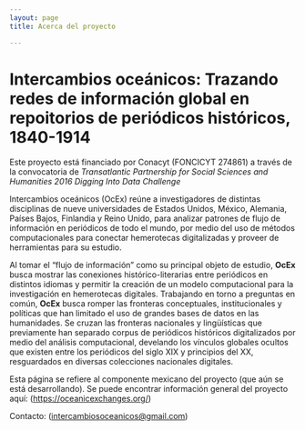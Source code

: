 ```yaml
---
layout: page
title: Acerca del proyecto

---
```

# Intercambios oceánicos: Trazando redes de información global en repoitorios de periódicos históricos, 1840-1914

Este proyecto está financiado por Conacyt (FONCICYT 274861) a través de la convocatoria de *Transatlantic Partnership for Social Sciences and Humanities 2016 Digging Into Data Challenge*

Intercambios oceánicos (OcEx) reúne a investigadores de distintas disciplinas de nueve universidades de Estados Unidos, México, Alemania, Países Bajos, Finlandia y Reino Unido, para analizar patrones de flujo de información en periódicos de todo el mundo, por medio del uso de métodos computacionales para conectar hemerotecas digitalizadas y proveer de herramientas para su estudio. 

Al tomar el “flujo de información” como su principal objeto de estudio, **OcEx** busca mostrar las conexiones histórico-literarias entre periódicos en distintos idiomas y permitir la creación de un modelo computacional para la investigación en hemerotecas digitales. Trabajando en torno a preguntas en común, **OcEx** busca romper las fronteras conceptuales, institucionales y políticas que han limitado el uso de grandes bases de datos en las humanidades. Se cruzan las fronteras nacionales y lingüísticas que previamente han separado corpus de periódicos históricos digitalizados por medio del análisis computacional, develando los vínculos globales ocultos que existen entre los periódicos del siglo XIX y principios del XX, resguardados en diversas colecciones nacionales digitales. 

Esta página se refiere al componente mexicano del proyecto (que aún se está desarrollando). Se puede encontrar información general del proyecto aquí: (https://oceanicexchanges.org/)

Contacto: (intercambiosoceanicos@gmail.com)

